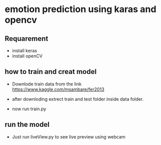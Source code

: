 # emotion prediction using karas and opencv

## Requarement
* install keras
* install openCV

## how to train and creat model

* Downlode train data from the link https://www.kaggle.com/msambare/fer2013

* after downloding  extrect train and test folder inside data folder.

* now run train.py

## run the model

*  Just run liveView.py to see live preview using webcam
